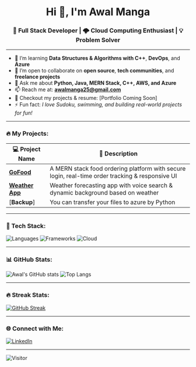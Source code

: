 <h1 align="center">Hi 👋, I'm Awal Manga</h1>
<h3 align="center">🚀 Full Stack Developer | 🌩️ Cloud Computing Enthusiast | 💡 Problem Solver</h3>

---

- 🌱 I’m learning **Data Structures & Algorithms with C++**, **DevOps**, and **Azure**
- 👯 I’m open to collaborate on **open source**, **tech communities**, and **freelance projects**
- 💬 Ask me about **Python, Java, MERN Stack, C++, AWS, and Azure**
- 📫 Reach me at: **awalmanga25@gmail.com**
- 📄 Checkout my projects & resume: [Portfolio Coming Soon]
- ⚡ Fun fact: *I love Sudoku, swimming, and building real-world projects for fun!*

---

### 🔥 My Projects:

| 💻 Project Name | 🚀 Description |
|----------------|----------------|
| [**GoFood**](https://github.com/awall5/GoFood) | A MERN stack food ordering platform with secure login, real-time order tracking & responsive UI |
| [**Weather App**](https://github.com/awall5/Weather-App) | Weather forecasting app with voice search & dynamic background based on weather |
| [**Backup**] | You can transfer your files to azure by Python |
---

### 🧰 Tech Stack:
![Languages](https://skillicons.dev/icons?i=python,java,cpp,js,html,css)
![Frameworks](https://skillicons.dev/icons?i=react,nodejs,express,mongodb)
![Cloud](https://skillicons.dev/icons?i=aws,azure)

---

### 📊 GitHub Stats:

![Awal's GitHub stats](https://github-readme-stats.vercel.app/api?username=awall5&show_icons=true&theme=radical)
![Top Langs](https://github-readme-stats.vercel.app/api/top-langs/?username=awall5&layout=compact&theme=radical)

---

### 🔥 Streak Stats:
[![GitHub Streak](https://streak-stats.demolab.com?user=awall5&theme=radical&hide_border=true)](https://git.io/streak-stats)

---

### 🌐 Connect with Me:
[![LinkedIn](https://img.shields.io/badge/LinkedIn-blue?logo=linkedin&style=for-the-badge)](https://www.linkedin.com/in/awalmanga/)

---

![Visitor](https://visitor-badge.laobi.icu/badge?page_id=awall5)
